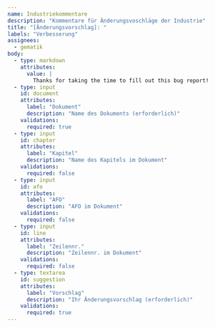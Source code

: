 ```yaml
---
name: Industriekommentare
description: "Kommentare für Änderungsvoschläge der Industrie"
title: "[Änderungsvorschlag]: "
labels: "Verbesserung"
assignees: 
  - gematik
body:
  - type: markdown
    attributes:
      value: |
        Thanks for taking the time to fill out this bug report!
  - type: input
    id: document
    attributes:
      label: "Dokument"
      description: "Name des Dokuments (erforderlich)"
    validations:
      required: true
  - type: input
    id: chapter
    attributes:
      label: "Kapitel"
      description: "Name des Kapitels im Dokument"
    validations:
      required: false
  - type: input
    id: afo
    attributes:
      label: "AFO"
      description: "AFO im Dokument"
    validations:
      required: false
  - type: input
    id: line
    attributes:
      label: "Zeilennr."
      description: "Zeilennr. im Dokument"
    validations:
      required: false
  - type: textarea
    id: suggestion
    attributes:
      label: "Vorschlag"
      description: "Ihr Änderungsvorschlag (erforderlich)"
    validations:
      required: true
---
```

